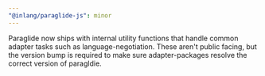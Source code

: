```yaml
---
"@inlang/paraglide-js": minor
---
```


Paraglide now ships with internal utility functions that handle common adapter tasks such as language-negotiation. These aren't public facing, but the version bump is required to make sure adapter-packages resolve the correct version of paragldie.
